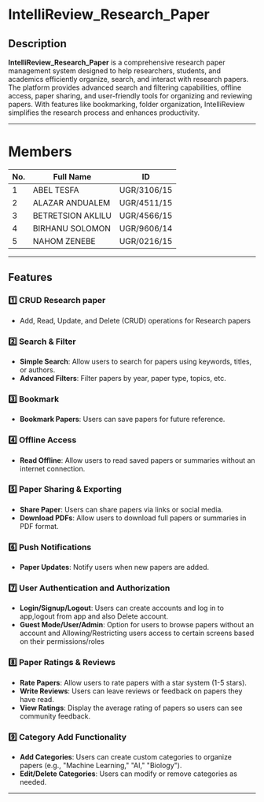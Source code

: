 # IntelliReview_Research_Paper

## Description
**IntelliReview_Research_Paper** is a comprehensive research paper management system designed to help researchers, students, and academics efficiently organize, 
search, and interact with research papers. The platform provides advanced search and filtering capabilities, offline access, paper sharing, and user-friendly 
tools for organizing and reviewing papers. With features like bookmarking, folder organization, IntelliReview simplifies the research
process and enhances productivity.

---

# Members 

| No. | Full Name          | ID           |
|-----|--------------------|--------------|
| 1   | ABEL TESFA         | UGR/3106/15  |
| 2   | ALAZAR ANDUALEM    | UGR/4511/15  |
| 3   | BETRETSION AKLILU  | UGR/4566/15  |
| 4   | BIRHANU SOLOMON    | UGR/9606/14  |
| 5   | NAHOM ZENEBE       | UGR/0216/15  |

---
## Features


### 1️⃣ **CRUD Research paper** 
- Add, Read, Update, and Delete (CRUD) operations for Research papers
### 2️⃣ **Search & Filter**
- **Simple Search**: Allow users to search for papers using keywords, titles, or authors.
- **Advanced Filters**: Filter papers by year, paper type, topics, etc.

### 3️⃣ **Bookmark**
- **Bookmark Papers**: Users can save papers for future reference.

### 4️⃣  **Offline Access**
- **Read Offline**: Allow users to read saved papers or summaries without an internet connection.

### 5️⃣ **Paper Sharing & Exporting**
- **Share Paper**: Users can share papers via links or social media.
- **Download PDFs**: Allow users to download full papers or summaries in PDF format.

### 6️⃣ **Push Notifications**
- **Paper Updates**: Notify users when new papers are added.

### 7️⃣ **User Authentication and Authorization**
- **Login/Signup/Logout**: Users can create accounts and log in to app,logout from app and also Delete account.
- **Guest Mode/User/Admin**: Option for users to browse papers without an account and Allowing/Restricting users access to certain screens based on their permissions/roles

### 8️⃣ **Paper Ratings & Reviews**
- **Rate Papers**: Allow users to rate papers with a star system (1-5 stars).
- **Write Reviews**: Users can leave reviews or feedback on papers they have read.
- **View Ratings**: Display the average rating of papers so users can see community feedback.

### 9️⃣  **Category Add Functionality**
- **Add Categories**: Users can create custom categories to organize papers (e.g., "Machine Learning," "AI," "Biology").
- **Edit/Delete Categories**: Users can modify or remove categories as needed.

---



